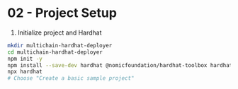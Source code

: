 # 02 - Project Setup


1. Initialize project and Hardhat


```bash
mkdir multichain-hardhat-deployer
cd multichain-hardhat-deployer
npm init -y
npm install --save-dev hardhat @nomicfoundation/hardhat-toolbox hardhat-deploy dotenv
npx hardhat
# Choose "Create a basic sample project"
